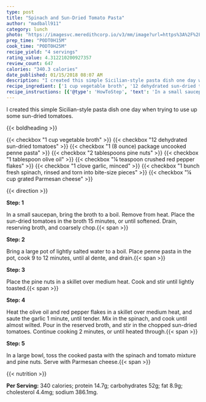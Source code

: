 ```yaml
---
type: post
title: "Spinach and Sun-Dried Tomato Pasta"
author: "madball911"
category: lunch
photo: "https://imagesvc.meredithcorp.io/v3/mm/image?url=https%3A%2F%2Fimages.media-allrecipes.com%2Fuserphotos%2F2900029.jpg"
prep_time: "P0DT0H15M"
cook_time: "P0DT0H25M"
recipe_yield: "4 servings"
rating_value: 4.312210200927357
review_count: 647
calories: "340.3 calories"
date_published: 01/15/2018 08:07 AM
description: "I created this simple Sicilian-style pasta dish one day when trying to use up some sun-dried tomatoes."
recipe_ingredient: ['1 cup vegetable broth', '12 dehydrated sun-dried tomatoes', '1 (8 ounce) package uncooked penne pasta', '2 tablespoons pine nuts', '1 tablespoon olive oil', '¼ teaspoon crushed red pepper flakes', '1 clove garlic, minced', '1 bunch fresh spinach, rinsed and torn into bite-size pieces', '¼ cup grated Parmesan cheese']
recipe_instructions: [{'@type': 'HowToStep', 'text': 'In a small saucepan, bring the broth to a boil. Remove from heat. Place the sun-dried tomatoes in the broth 15 minutes, or until softened. Drain, reserving broth, and coarsely chop.\n'}, {'@type': 'HowToStep', 'text': 'Bring a large pot of lightly salted water to a boil. Place penne pasta in the pot, cook 9 to 12 minutes, until al dente, and drain.\n'}, {'@type': 'HowToStep', 'text': 'Place the pine nuts in a skillet over medium heat. Cook and stir until lightly toasted.\n'}, {'@type': 'HowToStep', 'text': 'Heat the olive oil and red pepper flakes in a skillet over medium heat, and saute the garlic 1 minute, until tender. Mix in the spinach, and cook until almost wilted. Pour in the reserved broth, and stir in the chopped sun-dried tomatoes. Continue cooking 2 minutes, or until heated through.\n'}, {'@type': 'HowToStep', 'text': 'In a large bowl, toss the cooked pasta with the spinach and tomato mixture and pine nuts. Serve with Parmesan cheese.\n'}]
---
```


I created this simple Sicilian-style pasta dish one day when trying to use up some sun-dried tomatoes. 

{{< boldheading >}}

{{< checkbox "1 cup vegetable broth" >}}
{{< checkbox "12  dehydrated sun-dried tomatoes" >}}
{{< checkbox "1 (8 ounce) package uncooked penne pasta" >}}
{{< checkbox "2 tablespoons pine nuts" >}}
{{< checkbox "1 tablespoon olive oil" >}}
{{< checkbox "¼ teaspoon crushed red pepper flakes" >}}
{{< checkbox "1 clove garlic, minced" >}}
{{< checkbox "1 bunch fresh spinach, rinsed and torn into bite-size pieces" >}}
{{< checkbox "¼ cup grated Parmesan cheese" >}}


{{< direction >}}

**Step: 1**

In a small saucepan, bring the broth to a boil. Remove from heat. Place the sun-dried tomatoes in the broth 15 minutes, or until softened. Drain, reserving broth, and coarsely chop.{{< span >}}

**Step: 2**

Bring a large pot of lightly salted water to a boil. Place penne pasta in the pot, cook 9 to 12 minutes, until al dente, and drain.{{< span >}}

**Step: 3**

Place the pine nuts in a skillet over medium heat. Cook and stir until lightly toasted.{{< span >}}

**Step: 4**

Heat the olive oil and red pepper flakes in a skillet over medium heat, and saute the garlic 1 minute, until tender. Mix in the spinach, and cook until almost wilted. Pour in the reserved broth, and stir in the chopped sun-dried tomatoes. Continue cooking 2 minutes, or until heated through.{{< span >}}

**Step: 5**

In a large bowl, toss the cooked pasta with the spinach and tomato mixture and pine nuts. Serve with Parmesan cheese.{{< span >}}

{{< nutrition >}}

**Per Serving:** 340 calories; protein 14.7g; carbohydrates 52g; fat 8.9g; cholesterol 4.4mg; sodium 386.1mg.